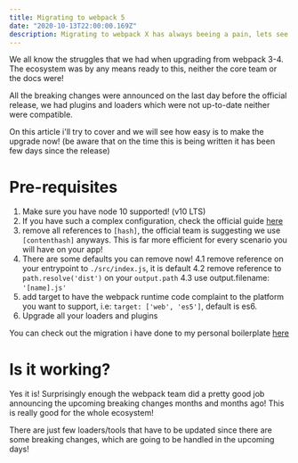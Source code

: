 ```yaml
---
title: Migrating to webpack 5
date: "2020-10-13T22:00:00.169Z"
description: Migrating to webpack X has always beeing a pain, lets see now!
---
```


We all know the struggles that we had when upgrading from webpack 3-4. The ecosystem was by any means ready to this, neither the core team or the docs were!

All the breaking changes were announced on the last day before the official release, we had plugins and loaders which were not up-to-date neither were compatible.

On this article i'll try to cover and we will see how easy is to make the upgrade now! (be aware that on the time this is being written it has been few days since the release)

# Pre-requisites

1. Make sure you have node 10 supported! (v10 LTS)
2. If you have such a complex configuration, check the official guide [here](https://webpack.js.org/migrate/5/)
3. remove all references to `[hash]`, the official team is suggesting we use `[contenthash]` anyways. This is far more efficient for every scenario you will have on your app!
4. There are some defaults you can remove now!
   4.1 remove reference on your entrypoint to `./src/index.js`, it is default
   4.2 remove reference to `path.resolve('dist')` on your `output.path`
   4.3 use output.filename: `'[name].js'`
5. add target to have the webpack runtime code complaint to the platform you want to support, i.e: `target: ['web', 'es5']`, default is es6.
6. Upgrade all your loaders and plugins

You can check out the migration i have done to my personal boilerplate [here](https://github.com/PlayMa256/react-initial-bootstrap/pull/110)

# Is it working?

Yes it is! Surprisingly enough the webpack team did a pretty good job announcing the upcoming breaking changes months and months ago! This is really good for the whole ecosystem!

There are just few loaders/tools that have to be updated since there are some breaking changes, which are going to be handled in the upcoming days!
